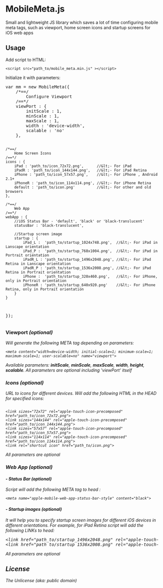 <h1>MobileMeta.js</h1> 
<p>Small and lightweight JS library which saves a lot of time configuring mobile meta tags, such as viewport, home screen icons and startup screens for iOS web apps</h1>

<h2>Usage</h2>
<p>Add script to HTML:</p>
<code>&lt;script src="path_to/mobile_meta.min.js" &gt;&lt;/script&gt;</code>
<p>Initialize it with parameters:</p>
<pre>
var mm = new MobileMeta({
	/*==/ 
		Configure Viewport
	/==*/
	viewPort : {
		initScale : 1,
		minScale : 1,
		maxScale : 1,
		width : 'device-width',
		scalable : 'no'
	},
	
	/*==/ 
		Home Screen Icons
	/==*/
	icons : {
		iPad : 'path_to/icon_72x72.png',      //&lt;- For iPad
		iPadR : 'path_to/icon_144x144.png',   //&lt;- For iPad Retina
		iPhone : 'path_to/icon_57x57.png',    //&lt;- For iPhone , Android 2.1+
		iPhoneR : 'path_to/icon_114x114.png', //&lt;- For iPhone Retina
		default : 'path_to/icon.png'          //&lt;- For other and old browsers
	},
	
	/*==/ 
		Web App
	/==*/
	webApp : {
		//iOS Status Bar - 'default', 'black' or 'black-translucent' 
		statusBar : 'black-translucent',
		
		//Startup screen image
		startup : {
			iPad_L :  'path_to/startup_1024x748.png',  //&lt;- For iPad in Lanscape orientation
			iPad_P :  'path_to/startup_768x1004.png',  //&lt;- For iPad in Portrait orientation
			iPadR_L : 'path_to/startup_1496x2048.png', //&lt;- For iPad Retina in Lanscape orientation
			iPadR_P : 'path_to/startup_1536x2008.png', //&lt;- For iPad Retina in Portrait orientation
			iPhone :  'path_to/startup_320x460.png',   //&lt;- For iPhone, only in Portrait orientation
			iPhoneR : 'path_to/startup_640x920.png'    //&lt;- For iPhone Retina, only in Portrait orientation
		}
	}
  	
});
</pre>

<h3>Viewport <em>(optional)<em></h3>
<p>Will generate the following META tag depending on parameters:</p>
<code>&lt;meta content="width=device-width; initial-scale=1; minimum-scale=1; maximum-scale=1; user-scalable=no" name="viewport"&gt;</code>
<p>Available parameters: <strong>initScale</strong>, <strong>minScale</strong>, <strong>maxScale</strong>, <strong>width</strong>, <strong>height</strong>, <strong>scalable</strong>. All parameters are optional including 'viewPort' itself</p>

<h3>Icons <em>(optional)<em></h3>
<p>URL to icons for different devices. Will add the following HTML in the HEAD for specified icons:</p>
<code>
&lt;link sizes="72x72" rel="apple-touch-icon-precomposed" href="path_to/icon_72x72.png"&gt;
&lt;link sizes="144x144" rel="apple-touch-icon-precomposed" href="path_to/icon_144x144.png"&gt;
&lt;link sizes="57x57" rel="apple-touch-icon-precomposed" href="path_to/icon_57x57.png"&gt;
&lt;link sizes="114x114" rel="apple-touch-icon-precomposed" href="path_to/icon_114x114.png"&gt;
&lt;link rel="shortcut icon" href="path_to/icon.png"&gt;
</code>
<p>All parameters are optional</p>

<h3>Web App <em>(optional)<em></h3>
<h4>- Status Bar <em>(optional)<em></h4>
<p>Script will add the following META tag to head :</p>
<code>&lt;meta name="apple-mobile-web-app-status-bar-style" content="black"&gt;</code>
<h4>- Startup images <em>(optional)<em></h4>
<p>It will help you to specify startup screen images for different iOS devices in different orientations. For example, for iPad Retina script will add the following LINKs to head:</p>
<pre>
&lt;link href="path_to/startup_1496x2048.png" rel="apple-touch-startup-image" media="screen and (orientation: portrait)" &gt;
&lt;link href="path_to/startup_1536x2008.png" rel="apple-touch-startup-image" media="screen and (orientation: landscape)" &gt;
</pre>
<p>All parameters are optional</p>

<h2>License</h2>
<p>The Unlicense (aka: public domain)</p>

